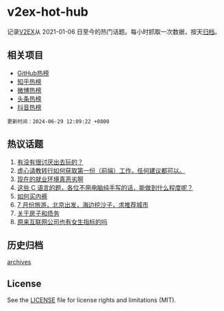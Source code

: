 # v2ex-hot-hub

 记录[V2EX](https://www.v2ex.com/)从 2021-01-06 日至今的热门话题。每小时抓取一次数据，按天[归档](archives)。
 
 ## 相关项目

- [GitHub热榜](https://github.com/snaildev/github-hot-hub)
- [知乎热榜](https://github.com/snaildev/zhihu-hot-hub)
- [微博热榜](https://github.com/snaildev/weibo-hot-hub)
- [头条热榜](https://github.com/snaildev/toutiao-hot-hub)
- [抖音热榜](https://github.com/snaildev/douyin-hot-hub)


 `更新时间：2024-06-29 12:09:22 +0800`

## 热议话题

1. [有没有很讨厌出去玩的？](https://www.v2ex.com/t/1053397)
1. [虚心请教转行如何获取第一份（前端）工作，任何建议都可以。](https://www.v2ex.com/t/1053403)
1. [现在的就业环境真恶劣啊](https://www.v2ex.com/t/1053346)
1. [这些 C 语言的题，各位不用电脑纯手写的话，能做到什么程度呢？](https://www.v2ex.com/t/1053424)
1. [如何买内裤](https://www.v2ex.com/t/1053389)
1. [7 月份旅游，北京出发，海边挖沙子，求推荐城市](https://www.v2ex.com/t/1053323)
1. [关于房子和债务](https://www.v2ex.com/t/1053384)
1. [原来互联网公司也有女生指标的吗](https://www.v2ex.com/t/1053326)

## 历史归档

[archives](archives)

## License

See the [LICENSE](LICENSE) file for license rights and limitations (MIT).
